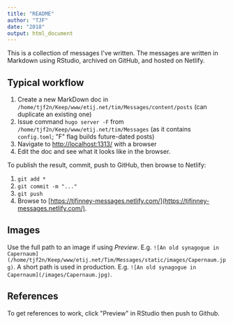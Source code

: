 ```yaml
---
title: "README"
author: "TJF"
date: "2018"
output: html_document
---
```


This is a collection of messages I've written. The messages are written in Markdown using RStudio, archived on GitHub, and hosted on Netlify.

## Typical workflow

1. Create a new MarkDown doc in `/home/tjf2n/Keep/www/etij.net/tim/Messages/content/posts` (can duplicate an existing one)
2. Issue command `hugo server -F` from `/home/tjf2n/Keep/www/etij.net/tim/Messages` (as it contains `config.toml`; "F" flag builds future-dated posts)
3. Navigate to [http://localhost:1313/](http://localhost:1313/) with a browser
4. Edit the doc and see what it looks like in the browser.

To publish the result, commit, push to GitHub, then browse to Netlify:

1. `git add *`
2. `git commit -m "..."`
3. `git push`
4. Browse to [https://tjfinney-messages.netlify.com/](https://tjfinney-messages.netlify.com/).

## Images

Use the full path to an image if using *Preview*. E.g. `![An old synagogue in Capernaum](/home/tjf2n/Keep/www/etij.net/Tim/Messages/static/images/Capernaum.jpg)`. A short path is used in production. E.g. `![An old synagogue in Capernaum](/images/Capernaum.jpg)`.

## References

To get references to work, click "Preview" in RStudio then push to Github.
